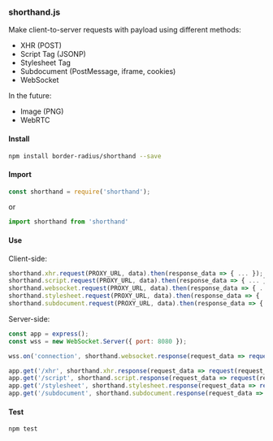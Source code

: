 ### shorthand.js

Make client-to-server requests with payload using different methods:

* XHR (POST)
* Script Tag (JSONP)
* Stylesheet Tag
* Subdocument (PostMessage, iframe, cookies)
* WebSocket

In the future:

* Image (PNG)
* WebRTC

#### Install

```bash
npm install border-radius/shorthand --save
```

#### Import

```js
const shorthand = require('shorthand');
```

or

```js
import shorthand from 'shorthand'
```

#### Use

Client-side:

```js
shorthand.xhr.request(PROXY_URL, data).then(response_data => { ... });
shorthand.script.request(PROXY_URL, data).then(response_data => { ... });
shorthand.websocket.request(PROXY_URL, data).then(response_data => { ... });
shorthand.stylesheet.request(PROXY_URL, data).then(response_data => { ... });
shorthand.subdocument.request(PROXY_URL, data).then(response_data => { ... });
```

Server-side:

```js
const app = express();
const wss = new WebSocket.Server({ port: 8080 });

wss.on('connection', shorthand.websocket.response(request_data => request(request_data)));

app.get('/xhr', shorthand.xhr.response(request_data => request(request_data)));
app.get('/script', shorthand.script.response(request_data => request(request_data)));
app.get('/stylesheet', shorthand.stylesheet.response(request_data => request(request_data)));
app.get('/subdocument', shorthand.subdocument.response(request_data => request(request_data)));
```

#### Test

```bash
npm test
```
